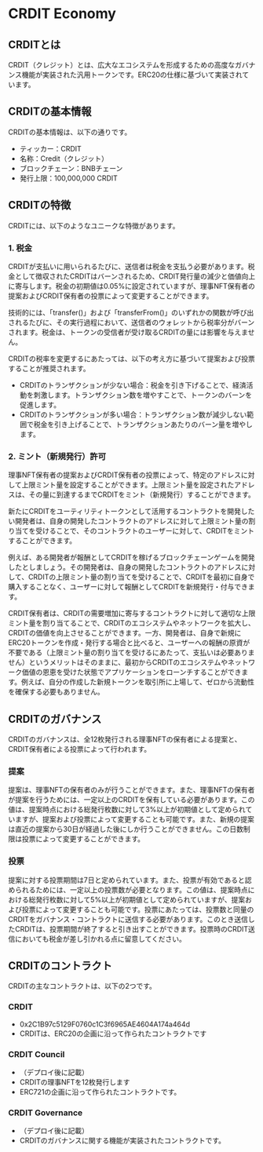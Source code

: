 # CRDIT Economy

## CRDITとは
CRDIT（クレジット）とは、広大なエコシステムを形成するための高度なガバナンス機能が実装された汎用トークンです。ERC20の仕様に基づいて実装されています。

## CRDITの基本情報
CRDITの基本情報は、以下の通りです。
- ティッカー：CRDIT
- 名称：Credit（クレジット）
- ブロックチェーン：BNBチェーン
- 発行上限：100,000,000 CRDIT

## CRDITの特徴
CRDITには、以下のようなユニークな特徴があります。

### 1. 税金
CRDITが支払いに用いられるたびに、送信者は税金を支払う必要があります。税金として徴収されたCRDITはバーンされるため、CRDIT発行量の減少と価値向上に寄与します。税金の初期値は0.05%に設定されていますが、理事NFT保有者の提案およびCRDIT保有者の投票によって変更することができます。

技術的には、「transfer()」および「transferFrom()」のいずれかの関数が呼び出されるたびに、その実行過程において、送信者のウォレットから税率分がバーンされます。税金は、トークンの受信者が受け取るCRDITの量には影響を与えません。

CRDITの税率を変更するにあたっては、以下の考え方に基づいて提案および投票することが推奨されます。

- CRDITのトランザクションが少ない場合：税金を引き下げることで、経済活動を刺激します。トランザクション数を増やすことで、トークンのバーンを促進します。
- CRDITのトランザクションが多い場合：トランザクション数が減少しない範囲で税金を引き上げることで、トランザクションあたりのバーン量を増やします。

### 2. ミント（新規発行）許可
理事NFT保有者の提案およびCRDIT保有者の投票によって、特定のアドレスに対して上限ミント量を設定することができます。上限ミント量を設定されたアドレスは、その量に到達するまでCRDITをミント（新規発行）することができます。

新たにCRDITをユーティリティトークンとして活用するコントラクトを開発したい開発者は、自身の開発したコントラクトのアドレスに対して上限ミント量の割り当てを受けることで、そのコントラクトのユーザーに対して、CRDITをミントすることができます。

例えば、ある開発者が報酬としてCRDITを稼げるブロックチェーンゲームを開発したとしましょう。その開発者は、自身の開発したコントラクトのアドレスに対して、CRDITの上限ミント量の割り当てを受けることで、CRDITを最初に自身で購入することなく、ユーザーに対して報酬としてCRDITを新規発行・付与できます。

CRDIT保有者は、CRDITの需要増加に寄与するコントラクトに対して適切な上限ミント量を割り当てることで、CRDITのエコシステムやネットワークを拡大し、CRDITの価値を向上させることができます。一方、開発者は、自身で新規にERC20トークンを作成・発行する場合と比べると、ユーザーへの報酬の原資が不要である（上限ミント量の割り当てを受けるにあたって、支払いは必要ありません）というメリットはそのままに、最初からCRDITのエコシステムやネットワーク価値の恩恵を受けた状態でアプリケーションをローンチすることができます。例えば、自分の作成した新規トークンを取引所に上場して、ゼロから流動性を確保する必要もありません。

## CRDITのガバナンス
CRDITのガバナンスは、全12枚発行される理事NFTの保有者による提案と、CRDIT保有者による投票によって行われます。

### 提案
提案は、理事NFTの保有者のみが行うことができます。また、理事NFTの保有者が提案を行うためには、一定以上のCRDITを保有している必要があります。この値は、提案時点における総発行枚数に対して3%以上が初期値として定められていますが、提案および投票によって変更することも可能です。また、新規の提案は直近の提案から30日が経過した後にしか行うことができません。この日数制限は投票によって変更することができます。

### 投票
提案に対する投票期間は7日と定められています。また、投票が有効であると認められるためには、一定以上の投票数が必要となります。この値は、提案時点における総発行枚数に対して5%以上が初期値として定められていますが、提案および投票によって変更することも可能です。投票にあたっては、投票数と同量のCRDITをガバナンス・コントラクトに送信する必要があります。このとき送信したCRDITは、投票期間が終了すると引き出すことができます。投票時のCRDIT送信においても税金が差し引かれる点に留意してください。

## CRDITのコントラクト
CRDITの主なコントラクトは、以下の2つです。

### CRDIT
- 0x2C1B97c5129F0760c1C3f6965AE4604A174a464d
- CRDITは、ERC20の企画に沿って作られたコントラクトです

### CRDIT Council
- （デプロイ後に記載）
- CRDITの理事NFTを12枚発行します
- ERC721の企画に沿って作られたコントラクトです。

### CRDIT Governance
- （デプロイ後に記載）
- CRDITのガバナンスに関する機能が実装されたコントラクトです。
